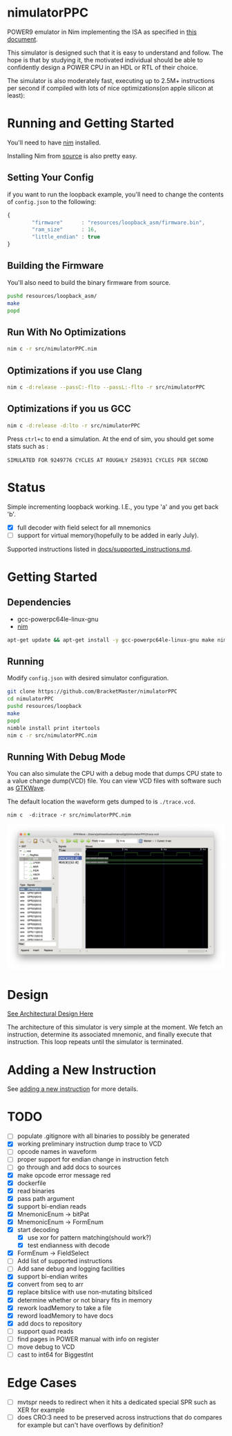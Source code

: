 # nimulatorPPC

POWER9 emulator in Nim implementing the ISA as specified in 
[this document](https://ibm.ent.box.com/s/1hzcwkwf8rbju5h9iyf44wm94amnlcrv).

This simulator is designed such that it is easy to understand and follow.
The hope is that by studying it, the motivated individual should be able
to confidently design a POWER CPU in an HDL or RTL of their choice.

The simulator is also moderately fast, executing up to 2.5M+ instructions
per second if compiled with lots of nice optimizations(on apple silicon
at least):

# Running and Getting Started

You'll need to have [nim](https://nim-lang.org/)
installed.

Installing Nim from [source](https://github.com/nim-lang/Nim)
is also pretty easy.

## Setting Your Config
if you want to run the loopback example, you'll need to change the contents of
``config.json`` to the following:

```js
{
        "firmware"      : "resources/loopback_asm/firmware.bin",
        "ram_size"      : 16,
        "little_endian" : true
}
```

## Building the Firmware
You'll also need to build the binary firmware from source.

```bash
pushd resources/loopback_asm/
make
popd
```

## Run With No Optimizations

```bash
nim c -r src/nimulatorPPC.nim
```

## Optimizations if you use Clang

```bash
nim c -d:release --passC:-flto --passL:-flto -r src/nimulatorPPC
```

## Optimizations if you us GCC
```bash
nim c -d:release -d:lto -r src/nimulatorPPC
```

Press ``ctrl+c`` to end a simulation. At the end of sim, you should
get some stats such as :

``SIMULATED FOR 9249776 CYCLES AT ROUGHLY 2583931 CYCLES PER SECOND``

# Status 
Simple incrementing loopback working. I.E., you type 'a' and you get
back 'b'.

 - [x] full decoder with field select for all mnemonics
 - [ ] support for virtual memory(hopefully to be added in early July).

Supported instructions listed in 
[docs/supported_instructions.md](docs/supported_instructions.md).

# Getting Started
## Dependencies
 - gcc-powerpc64le-linux-gnu
 - [nim](https://nim-lang.org/install.html)
```bash
apt-get update && apt-get install -y gcc-powerpc64le-linux-gnu make nim
```

## Running
Modify ``config.json`` with desired simulator configuration.

```bash
git clone https://github.com/BracketMaster/nimulatorPPC
cd nimulatorPPC
pushd resources/loopback
make
popd
nimble install print itertools
nim c -r src/nimulatorPPC.nim
```

## Running With Debug Mode

You can also simulate the CPU with a debug mode that dumps CPU
state to a value change dump(VCD) file. You can view VCD files
with software such as [GTKWave](http://gtkwave.sourceforge.net/).

The default location the waveform gets dumped to is ``./trace.vcd``.

```
nim c  -d:itrace -r src/nimulatorPPC.nim
```

![](docs/waveform.jpg)


# Design

[See Architectural Design Here](docs/rendered/architecture.pdf)

The architecture of this simulator is very simple at the moment.
We fetch an instruction, determine its associated mnemonic, and finally
execute that instruction. This loop repeats until the simulator is 
terminated.

# Adding a New Instruction

See [adding a new instruction](docs/adding_a_new_instruction.md) for more
details.

# TODO

 - [ ] populate .gitignore with all binaries to possibly be generated
 - [x] working preliminary instruction dump trace to VCD
 - [ ] opcode names in waveform
 - [ ] proper support for endian change in instruction fetch
 - [ ] go through and add docs to sources
 - [x] make opcode error message red
 - [x] dockerfile
 - [x] read binaries
 - [x] pass path argument
 - [x] support bi-endian reads
 - [x] MnemonicEnum -> bitPat
 - [x] MnemonicEnum -> FormEnum
 - [x] start decoding
    - [x] use xor for pattern matching(should work?)
    - [x] test endianness with decode
 - [x] FormEnum -> FieldSelect
 - [ ] Add list of supported instructions
 - [ ] Add sane debug and logging facilities
 - [x] support bi-endian writes
 - [x] convert from seq to arr
 - [x] replace bitslice with use non-mutating bitsliced
 - [x] determine whether or not binary fits in memory
 - [x] rework loadMemory to take a file
 - [x] reword loadMemory to have docs
 - [x] add docs to repository
 - [ ] support quad reads
 - [ ] find pages in POWER manual with info on register 
 - [ ] move debug to VCD
 - [ ] cast to int64 for BiggestInt

# Edge Cases

 - [ ] mvtspr needs to redirect when it hits a dedicated special SPR
 such as XER for example
 - [ ] does CRO:3 need to be preserved across instructions that do compares
 for example but can't have overflows by definition?